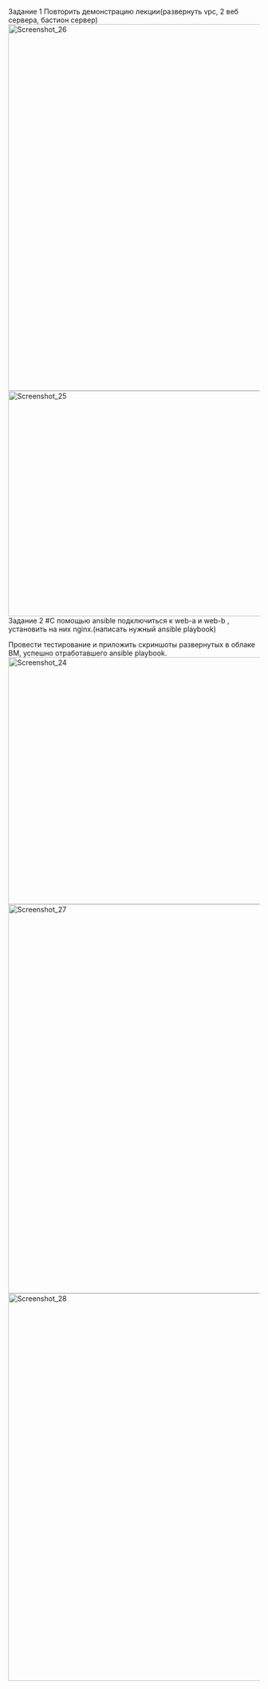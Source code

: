 Задание 1
Повторить демонстрацию лекции(развернуть vpc, 2 веб сервера, бастион сервер)
<img width="1159" height="735" alt="Screenshot_26" src="https://github.com/user-attachments/assets/5fb27bb2-1d0f-4212-92fd-68a4aa660cd2" />
<img width="2292" height="452" alt="Screenshot_25" src="https://github.com/user-attachments/assets/5210cafa-5a49-4760-9285-8e2f0f130efe" />
Задание 2
#С помощью ansible подключиться к web-a и web-b , установить на них nginx.(написать нужный ansible playbook)

Провести тестирование и приложить скриншоты развернутых в облаке ВМ, успешно отработавшего ansible playbook.
<img width="1115" height="495" alt="Screenshot_24" src="https://github.com/user-attachments/assets/b1065425-f2cc-465f-8277-cdb74b768ac9" />
<img width="1130" height="780" alt="Screenshot_27" src="https://github.com/user-attachments/assets/bec7d6e6-a231-40e3-8cce-3d248ca00f3c" />
<img width="1162" height="777" alt="Screenshot_28" src="https://github.com/user-attachments/assets/6c5abdcc-dcfb-4ffb-a507-48a9ca73714b" />

